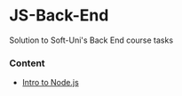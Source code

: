 # JS-Back-End
Solution to Soft-Uni's Back End course tasks
### Content
* [Intro to Node.js](https://github.com/PetarPetrov01/SoftUni-Javascript-Path/tree/c8478fcf5192bc1c2d518320a2201f0cefadb7e2/JS-Back-End/01.Intro%20to%20Node.js)
